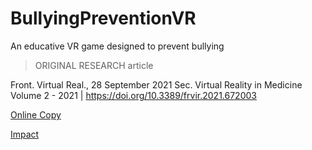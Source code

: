 # BullyingPreventionVR
An educative VR game designed to prevent bullying

> ORIGINAL RESEARCH article
          
Front. Virtual Real., 28 September 2021
Sec. Virtual Reality in Medicine
Volume 2 - 2021 | https://doi.org/10.3389/frvir.2021.672003
          
[Online Copy](https://www.frontiersin.org/articles/10.3389/frvir.2021.672003/full)

[Impact](https://loop-impact.frontiersin.org/impact/article/672003#totalviews/views)
